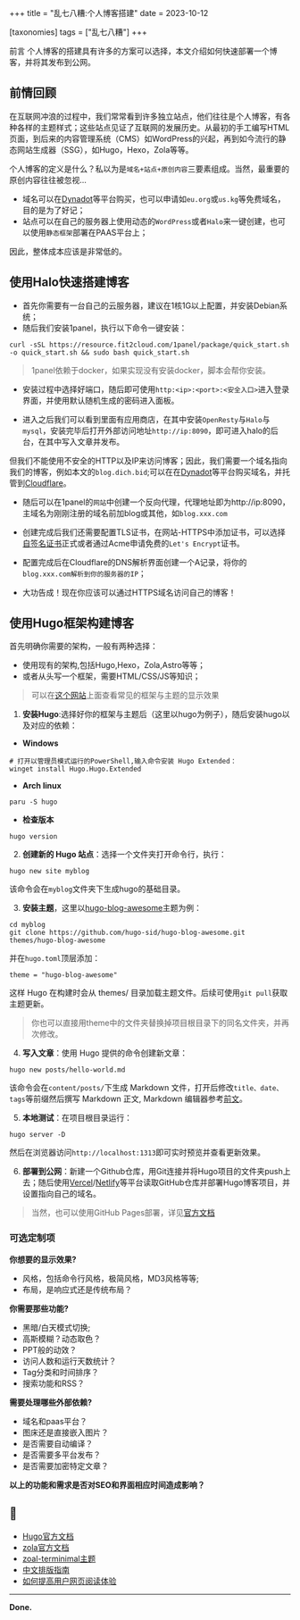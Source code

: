 +++
title = "乱七八糟:个人博客搭建"
date = 2023-10-12

[taxonomies]
tags = ["乱七八糟"]
+++


前言 个人博客的搭建具有许多的方案可以选择，本文介绍如何快速部署一个博客，并将其发布到公网。
<!-- more -->

## 前情回顾
在互联网冲浪的过程中，我们常常看到许多独立站点，他们往往是个人博客，有各种各样的主题样式；这些站点见证了互联网的发展历史。从最初的手工编写HTML页面，到后来的内容管理系统（CMS）如WordPress的兴起，再到如今流行的静态网站生成器（SSG），如Hugo，Hexo，Zola等等。

个人博客的定义是什么？私以为是``域名+站点+原创内容``三要素组成。当然，最重要的原创内容往往被忽视...

- 域名可以在[Dynadot](https://www.dynadot.com/)等平台购买，也可以申请如``eu.org``或``us.kg``等免费域名，目的是为了好记；
- 站点可以在自己的服务器上使用动态的``WordPress``或者``Halo``来一键创建，也可以使用``静态框架``部署在PAAS平台上；

因此，整体成本应该是非常低的。

## 使用Halo快速搭建博客

- 首先你需要有一台自己的云服务器，建议在1核1G以上配置，并安装Debian系统；
- 随后我们安装1panel，执行以下命令一键安装：
```
curl -sSL https://resource.fit2cloud.com/1panel/package/quick_start.sh -o quick_start.sh && sudo bash quick_start.sh
```
> 1panel依赖于docker，如果实现没有安装docker，脚本会帮你安装。

- 安装过程中选择好端口，随后即可使用``http:<ip>:<port>:<安全入口>``进入登录界面，并使用默认随机生成的密码进入面板。

- 进入之后我们可以看到里面有应用商店，在其中安装``OpenResty``与``Halo``与``mysql``，安装完毕后打开外部访问地址``http://ip:8090``，即可进入halo的后台，在其中写入文章并发布。

但我们不能使用不安全的HTTP以及IP来访问博客；因此，我们需要一个域名指向我们的博客，例如本文的``blog.dich.bid``;可以在在[Dynadot](https://www.dynadot.com/)等平台购买域名，并托管到[Cloudflare](https://askai.glarity.app/zh-CN/search/%E5%A6%82%E4%BD%95%E5%B0%86Dynadot%E6%B3%A8%E5%86%8C%E7%9A%84%E5%9F%9F%E5%90%8D%E8%BD%AC%E7%A7%BB%E5%88%B0Cloudflare)。

- 随后可以在1panel的``网站``中创建一个反向代理，代理地址即为http://ip:8090，主域名为刚刚注册的域名前加blog或其他，如``blog.xxx.com``

- 创建完成后我们还需要配置TLS证书，在网站-HTTPS中添加证书，可以选择[自签名证书](https://bkssl.com/ssl/selfsign)正式或者通过Acme申请免费的``Let's Encrypt``证书。

- 配置完成后在Cloudflare的DNS解析界面创建一个A记录，将你的``blog.xxx.com解析到你的服务器的IP``；

- 大功告成！现在你应该可以通过HTTPS域名访问自己的博客！

## 使用Hugo框架构建博客

首先明确你需要的架构，一般有两种选择：
- 使用现有的架构,包括Hugo,Hexo，Zola,Astro等等；
- 或者从头写一个框架，需要HTML/CSS/JS等知识；

> 可以在[这个网站](https://jamstackthemes.dev/)上面查看常见的框架与主题的显示效果

1. **安装Hugo**:选择好你的框架与主题后（这里以hugo为例子），随后安装hugo以及对应的依赖：

- **Windows**
```
# 打开以管理员模式运行的PowerShell,输入命令安装 Hugo Extended：
winget install Hugo.Hugo.Extended
```
- **Arch linux**
```
paru -S hugo
```
- **检查版本**
```
hugo version
```

2. **创建新的 Hugo 站点**：选择一个文件夹打开命令行，执行：
```
hugo new site myblog
```
该命令会在``myblog``文件夹下生成hugo的基础目录。

3. **安装主题**，这里以[hugo-blog-awesome](https://jamstackthemes.dev/theme/hugo-blog-awesome/)主题为例：

```
cd myblog
git clone https://github.com/hugo-sid/hugo-blog-awesome.git themes/hugo-blog-awesome
```
并在``hugo.toml``顶层添加：
```
theme = "hugo-blog-awesome"
```
这样 Hugo 在构建时会从 themes/ 目录加载主题文件。后续可使用``git pull``获取主题更新。

> 你也可以直接用theme中的文件夹替换掉项目根目录下的同名文件夹，并再次修改。

4. **写入文章**：使用 Hugo 提供的命令创建新文章：
```
hugo new posts/hello-world.md
```
该命令会在``content/posts/``下生成 Markdown 文件，打开后修改``title、date、tags``等前缀然后撰写 Markdown 正文, Markdown 编辑器参考[前文](https://blog.dich.bid/about-markdown/)。​

5. **本地测试**：在项目根目录运行：
```
hugo server -D
```
然后在浏览器访问``http://localhost:1313``即可实时预览并查看更新效果。

6. **部署到公网**：新建一个Github仓库，用Git连接并将Hugo项目的文件夹push上去；随后使用[Vercel](https://vercel.com)/[Netlify](https://www.netlify.com/)等平台读取GitHub仓库并部署Hugo博客项目，并设置指向自己的域名。

> 当然，也可以使用GitHub Pages部署，详见[官方文档](https://docs.github.com/zh/pages/quickstart?library=true)
### 可选定制项

**你想要的显示效果?**

- 风格，包括命令行风格，极简风格，MD3风格等等;
- 布局，是响应式还是传统布局？

**你需要那些功能?**

- 黑暗/白天模式切换;
- 高斯模糊？动态取色？
- PPT般的动效？
- 访问人数和运行天数统计？
- Tag分类和时间排序？
- 搜索功能和RSS？

**需要处理哪些外部依赖?**

- 域名和paas平台？
- 图床还是直接嵌入图片？
- 是否需要自动编译？
- 是否需要多平台发布？
- 是否需要加密特定文章？

**以上的功能和需求是否对SEO和界面相应时间造成影响？**

## 🔗
- [Hugo官方文档](https://gohugo.io/documentation/)
- [zola官方文档](https://www.getzola.org/documentation/getting-started/overview/)
- [zoal-terminimal主题](https://github.com/pawroman/zola-theme-terminimal)
- [中文排版指南](https://github.com/aaranxu/chinese-copywriting-guidelines)
- [如何提高用户网页阅读体验](https://atpx.com/blog/improving-online-reading-experience/)

---
**Done.**